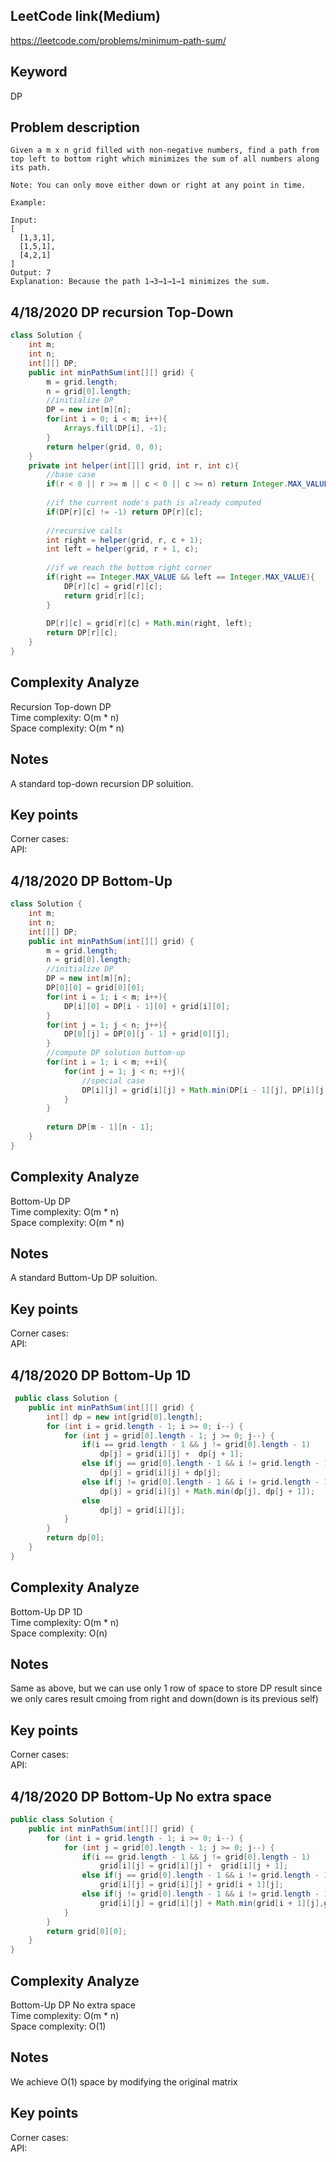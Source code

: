 ## LeetCode link(Medium)
https://leetcode.com/problems/minimum-path-sum/

## Keyword
DP

## Problem description
```
Given a m x n grid filled with non-negative numbers, find a path from top left to bottom right which minimizes the sum of all numbers along its path.

Note: You can only move either down or right at any point in time.

Example:

Input:
[
  [1,3,1],
  [1,5,1],
  [4,2,1]
]
Output: 7
Explanation: Because the path 1→3→1→1→1 minimizes the sum.
```
## 4/18/2020 DP recursion Top-Down

```java
class Solution {
    int m;
    int n;
    int[][] DP;
    public int minPathSum(int[][] grid) {
        m = grid.length;
        n = grid[0].length;
        //initialize DP
        DP = new int[m][n];
        for(int i = 0; i < m; i++){
            Arrays.fill(DP[i], -1);
        }
        return helper(grid, 0, 0);
    }
    private int helper(int[][] grid, int r, int c){
        //base case
        if(r < 0 || r >= m || c < 0 || c >= n) return Integer.MAX_VALUE;
        
        //if the current node's path is already computed
        if(DP[r][c] != -1) return DP[r][c];
        
        //recursive calls
        int right = helper(grid, r, c + 1);
        int left = helper(grid, r + 1, c);
        
        //if we reach the bottom right corner
        if(right == Integer.MAX_VALUE && left == Integer.MAX_VALUE){
            DP[r][c] = grid[r][c];
            return grid[r][c];
        }
        
        DP[r][c] = grid[r][c] + Math.min(right, left);
        return DP[r][c];
    }
}
```

## Complexity Analyze
Recursion Top-down DP\
Time complexity: O(m * n)\
Space complexity: O(m * n)

## Notes
A standard top-down recursion DP soluition.

## Key points
Corner cases: \
API:

## 4/18/2020 DP Bottom-Up

```java
class Solution {
    int m;
    int n;
    int[][] DP;
    public int minPathSum(int[][] grid) {
        m = grid.length;
        n = grid[0].length;
        //initialize DP
        DP = new int[m][n];
        DP[0][0] = grid[0][0];
        for(int i = 1; i < m; i++){
            DP[i][0] = DP[i - 1][0] + grid[i][0];
        }
        for(int j = 1; j < n; j++){
            DP[0][j] = DP[0][j - 1] + grid[0][j];
        }
        //compute DP solution buttom-up
        for(int i = 1; i < m; ++i){
            for(int j = 1; j < n; ++j){
                //special case
                DP[i][j] = grid[i][j] + Math.min(DP[i - 1][j], DP[i][j - 1]);
            }
        }
        
        return DP[m - 1][n - 1];
    }
}
```

## Complexity Analyze
Bottom-Up DP\
Time complexity: O(m * n)\
Space complexity: O(m * n)

## Notes
A standard Buttom-Up DP soluition.

## Key points
Corner cases: \
API:

## 4/18/2020 DP Bottom-Up 1D

```java
 public class Solution {
    public int minPathSum(int[][] grid) {
        int[] dp = new int[grid[0].length];
        for (int i = grid.length - 1; i >= 0; i--) {
            for (int j = grid[0].length - 1; j >= 0; j--) {
                if(i == grid.length - 1 && j != grid[0].length - 1)
                    dp[j] = grid[i][j] +  dp[j + 1];
                else if(j == grid[0].length - 1 && i != grid.length - 1)
                    dp[j] = grid[i][j] + dp[j];
                else if(j != grid[0].length - 1 && i != grid.length - 1)
                    dp[j] = grid[i][j] + Math.min(dp[j], dp[j + 1]);
                else
                    dp[j] = grid[i][j];
            }
        }
        return dp[0];
    }
}
```

## Complexity Analyze
Bottom-Up DP 1D\
Time complexity: O(m * n)\
Space complexity: O(n)

## Notes
Same as above, but we can use only 1 row of space to store DP result since we only cares result cmoing from right and down(down is its previous self)

## Key points
Corner cases: \
API:

## 4/18/2020 DP Bottom-Up No extra space

```java
public class Solution {
    public int minPathSum(int[][] grid) {
        for (int i = grid.length - 1; i >= 0; i--) {
            for (int j = grid[0].length - 1; j >= 0; j--) {
                if(i == grid.length - 1 && j != grid[0].length - 1)
                    grid[i][j] = grid[i][j] +  grid[i][j + 1];
                else if(j == grid[0].length - 1 && i != grid.length - 1)
                    grid[i][j] = grid[i][j] + grid[i + 1][j];
                else if(j != grid[0].length - 1 && i != grid.length - 1)
                    grid[i][j] = grid[i][j] + Math.min(grid[i + 1][j],grid[i][j + 1]);
            }
        }
        return grid[0][0];
    }
}
```

## Complexity Analyze
Bottom-Up DP No extra space\
Time complexity: O(m * n)\
Space complexity: O(1)

## Notes
We achieve O(1) space by modifying the original matrix

## Key points
Corner cases: \
API: